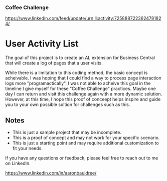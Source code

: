 ### Coffee Challenge
https://www.linkedin.com/feed/update/urn:li:activity:7258887223624781824/
# User Activity List
The goal of this project is to create an AL extension for Business Central that will create a log of pages that a user visits.

While there is a limitation to this coding method, the basic concept is acheivable. I was hoping that I could find a way to process page interaction logs more "programactically", I was not able to acheive this goal in the timeline I give myself for these "Coffee Challenge" practices. Maybe one day I can return and visit this challenge again with a more dynamic solution. However, at this time, I hope this proof of conceept helps inspire and guide you to your own possible soltion for challenges such as this.

## Notes

* This is just a sample project that may be incomplete.
* This is a proof of concept and may not work for your specific scenario.
* This is just a starting point and may require additional customization to fit your needs.

If you have any questions or feedback, please feel free to reach out to me on LinkedIn.

https://www.linkedin.com/in/aaronbauldree/
